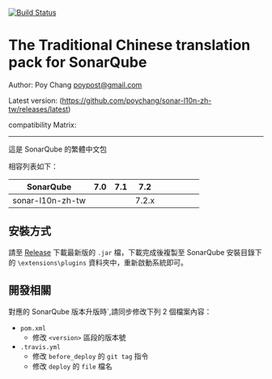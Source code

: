 [![Build Status](https://travis-ci.com/poychang/sonar-l10n-zh-tw.svg?branch=master)](https://travis-ci.com/poychang/sonar-l10n-zh-tw)

The Traditional Chinese translation pack for SonarQube
=======

Author: Poy Chang <poypost@gmail.com>

Latest version: (https://github.com/poychang/sonar-l10n-zh-tw/releases/latest)

compatibility Matrix: 

---

這是 SonarQube 的繁體中文包

相容列表如下：

**SonarQube**    |**7.0**|**7.1**|**7.2**|       |       |       |       |       |
-----------------|-------|-------|-------|-------|-------|-------|-------|-------|
sonar-l10n-zh-tw |       |       |7.2.x  |       |       |       |       |       |

## 安裝方式

請至 [Release](https://github.com/poychang/sonar-l10n-zh-tw/releases) 下載最新版的 `.jar` 檔，下載完成後複製至 SonarQube 安裝目錄下的 `\extensions\plugins` 資料夾中，重新啟動系統即可。

## 開發相關

對應的 SonarQube 版本升版時`,請同步修改下列 2 個檔案內容：

* `pom.xml`
    * 修改 `<version>` 區段的版本號
* `.travis.yml` 
    * 修改 `before_deploy` 的 `git tag` 指令
    * 修改 `deploy` 的 `file` 檔名
